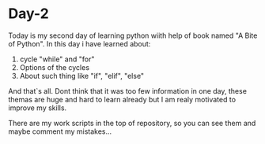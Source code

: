 # Day-2
Today is my second day of learning python wiith help of book named "A Bite of Python".
In this day i have learned about:
1. cycle "while" and "for"
2. Options of the cycles
3. About such thing like "if", "elif", "else"

And that`s all.
Dont think that it was too few information in one day, these themas are huge and hard to learn already but I am realy motivated to improve my skills.

There are my work scripts in the top of repository, so you can see them and maybe comment my mistakes...
